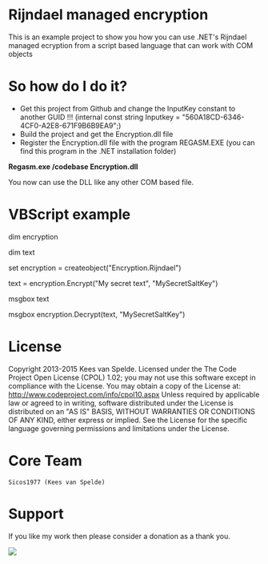 Rijndael managed encryption
=================

This is an example project to show you how you can use .NET's Rijndael managed ecryption from a script based language that can work with COM objects

So how do I do it?
====================

- Get this project from Github and change the InputKey constant to another GUID !!!
  (internal const string Inputkey = "560A18CD-6346-4CF0-A2E8-671F9B6B9EA9";)
- Build the project and get the Encryption.dll file
- Register the Encryption.dll file with the program REGASM.EXE (you can find this program in the .NET installation folder)

<b>Regasm.exe /codebase Encryption.dll</b>

You now can use the DLL like any other COM based file.

VBScript example
====================
dim encryption

dim text

set encryption = createobject("Encryption.Rijndael")

text = encryption.Encrypt("My secret text", "MySecretSaltKey")

msgbox text

msgbox encryption.Decrypt(text, "MySecretSaltKey")
 
License
=======

Copyright 2013-2015 Kees van Spelde.
Licensed under the The Code Project Open License (CPOL) 1.02; you may not use this software except in compliance with the License. You may obtain a copy of the License at:
http://www.codeproject.com/info/cpol10.aspx
Unless required by applicable law or agreed to in writing, software distributed under the License is distributed on an "AS IS" BASIS, WITHOUT WARRANTIES OR CONDITIONS OF ANY KIND, either express or implied. See the License for the specific language governing permissions and limitations under the License.

Core Team
=========
    Sicos1977 (Kees van Spelde)

Support
=======
If you like my work then please consider a donation as a thank you.

<a href="https://www.paypal.com/cgi-bin/webscr?cmd=_s-xclick&hosted_button_id=NS92EXB2RDPYA" target="_blank"><img src="https://www.paypalobjects.com/en_US/i/btn/btn_donate_LG.gif" /></a>
